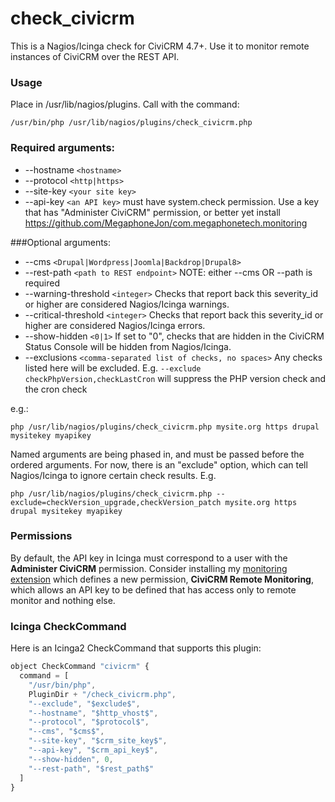 # check_civicrm
This is a Nagios/Icinga check for CiviCRM 4.7+.  Use it to monitor remote instances of CiviCRM over the REST API.

### Usage

Place in /usr/lib/nagios/plugins.
Call with the command:
```
/usr/bin/php /usr/lib/nagios/plugins/check_civicrm.php
```

### Required arguments:
 * --hostname `<hostname>`
 * --protocol `<http|https>`
 * --site-key `<your site key>`
 * --api-key `<an API key>` must have system.check permission.  Use a key that has "Administer CiviCRM" permission, or better yet install https://github.com/MegaphoneJon/com.megaphonetech.monitoring
 
 ###Optional arguments:
 * --cms `<Drupal|Wordpress|Joomla|Backdrop|Drupal8>`
 * --rest-path `<path to REST endpoint>` NOTE: either --cms OR --path is required
 * --warning-threshold `<integer>` Checks that report back this severity_id or higher are considered Nagios/Icinga warnings.
 * --critical-threshold `<integer>` Checks that report back this severity_id or higher are considered Nagios/Icinga errors.
 * --show-hidden `<0|1>` If set to "0", checks that are hidden in the CiviCRM Status Console will be hidden from Nagios/Icinga.
 * --exclusions `<comma-separated list of checks, no spaces>` Any checks listed here will be excluded.  E.g. `--exclude checkPhpVersion,checkLastCron` will suppress the PHP version check and the cron check


e.g.:
```
php /usr/lib/nagios/plugins/check_civicrm.php mysite.org https drupal mysitekey myapikey
```
Named arguments are being phased in, and must be passed before the ordered arguments.  For now, there is an "exclude" option, which can tell Nagios/Icinga to ignore certain check results.  E.g.
```
php /usr/lib/nagios/plugins/check_civicrm.php --exclude=checkVersion_upgrade,checkVersion_patch mysite.org https drupal mysitekey myapikey
```



### Permissions
By default, the API key in Icinga must correspond to a user with the **Administer CiviCRM** permission.  Consider installing my [monitoring extension](https://github.com/MegaphoneJon/com.megaphonetech.monitoring) which defines a new permission, **CiviCRM Remote Monitoring**, which allows an API key to be defined that has access only to remote monitor and nothing else.

### Icinga CheckCommand
Here is an Icinga2 CheckCommand that supports this plugin:
```js
object CheckCommand "civicrm" {
  command = [
    "/usr/bin/php",
    PluginDir + "/check_civicrm.php",
    "--exclude", "$exclude$",
    "--hostname", "$http_vhost$",
    "--protocol", "$protocol$",
    "--cms", "$cms$",
    "--site-key", "$crm_site_key$",
    "--api-key", "$crm_api_key$",
    "--show-hidden", 0,
    "--rest-path", "$rest_path$"
  ]
}
```
